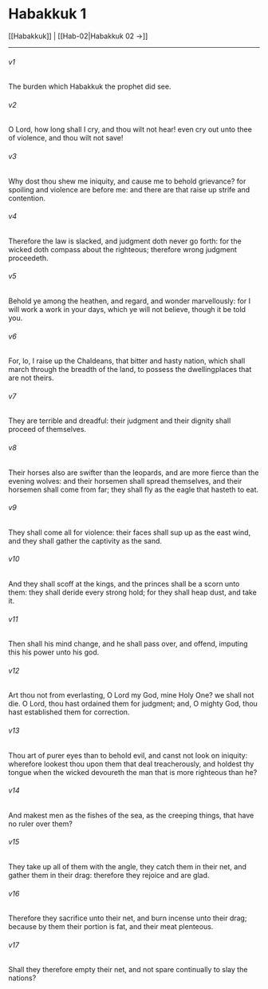 # Habakkuk 1

[[Habakkuk]] | [[Hab-02|Habakkuk 02 →]]
***

###### v1
The burden which Habakkuk the prophet did see.
###### v2
O Lord, how long shall I cry, and thou wilt not hear! even cry out unto thee of violence, and thou wilt not save!
###### v3
Why dost thou shew me iniquity, and cause me to behold grievance? for spoiling and violence are before me: and there are that raise up strife and contention.
###### v4
Therefore the law is slacked, and judgment doth never go forth: for the wicked doth compass about the righteous; therefore wrong judgment proceedeth.
###### v5
Behold ye among the heathen, and regard, and wonder marvellously: for I will work a work in your days, which ye will not believe, though it be told you.
###### v6
For, lo, I raise up the Chaldeans, that bitter and hasty nation, which shall march through the breadth of the land, to possess the dwellingplaces that are not theirs.
###### v7
They are terrible and dreadful: their judgment and their dignity shall proceed of themselves.
###### v8
Their horses also are swifter than the leopards, and are more fierce than the evening wolves: and their horsemen shall spread themselves, and their horsemen shall come from far; they shall fly as the eagle that hasteth to eat.
###### v9
They shall come all for violence: their faces shall sup up as the east wind, and they shall gather the captivity as the sand.
###### v10
And they shall scoff at the kings, and the princes shall be a scorn unto them: they shall deride every strong hold; for they shall heap dust, and take it.
###### v11
Then shall his mind change, and he shall pass over, and offend, imputing this his power unto his god.
###### v12
Art thou not from everlasting, O Lord my God, mine Holy One? we shall not die. O Lord, thou hast ordained them for judgment; and, O mighty God, thou hast established them for correction.
###### v13
Thou art of purer eyes than to behold evil, and canst not look on iniquity: wherefore lookest thou upon them that deal treacherously, and holdest thy tongue when the wicked devoureth the man that is more righteous than he?
###### v14
And makest men as the fishes of the sea, as the creeping things, that have no ruler over them?
###### v15
They take up all of them with the angle, they catch them in their net, and gather them in their drag: therefore they rejoice and are glad.
###### v16
Therefore they sacrifice unto their net, and burn incense unto their drag; because by them their portion is fat, and their meat plenteous.
###### v17
Shall they therefore empty their net, and not spare continually to slay the nations? 
